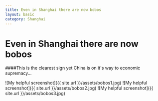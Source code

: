 ```yaml
---
title: Even in Shanghai there are now bobos
layout: basic
category: Shanghai
---
```



Even in Shanghai there are now bobos
====================================

####This is the clearest sign yet China is on it's way to economic supremacy...

![My helpful screenshot]({{ site.url }}/assets/bobos1.jpg)
![My helpful screenshot]({{ site.url }}/assets/bobos2.jpg)
![My helpful screenshot]({{ site.url }}/assets/bobos3.jpg)



